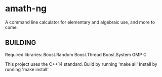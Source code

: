 amath-ng
========
A command line calculator for elementary and algebraic use, and more to come.

BUILDING
--------
Required libraries:
Boost.Random
Boost.Thread
Boost.System
GMP C

This project uses the C++14 standard.
Build by running 'make all'
Install by running 'make install'
